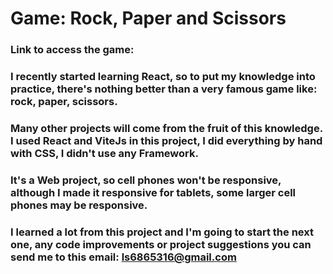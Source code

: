 # Game: Rock, Paper and Scissors

### Link to access the game: 

### I recently started learning React, so to put my knowledge into practice, there's nothing better than a very famous game like: rock, paper, scissors.
### Many other projects will come from the fruit of this knowledge. I used React and ViteJs in this project, I did everything by hand with CSS, I didn't use any Framework.
### It's a Web project, so cell phones won't be responsive, although I made it responsive for tablets, some larger cell phones may be responsive.
### I learned a lot from this project and I'm going to start the next one, any code improvements or project suggestions you can send me to this email: ls6865316@gmail.com
